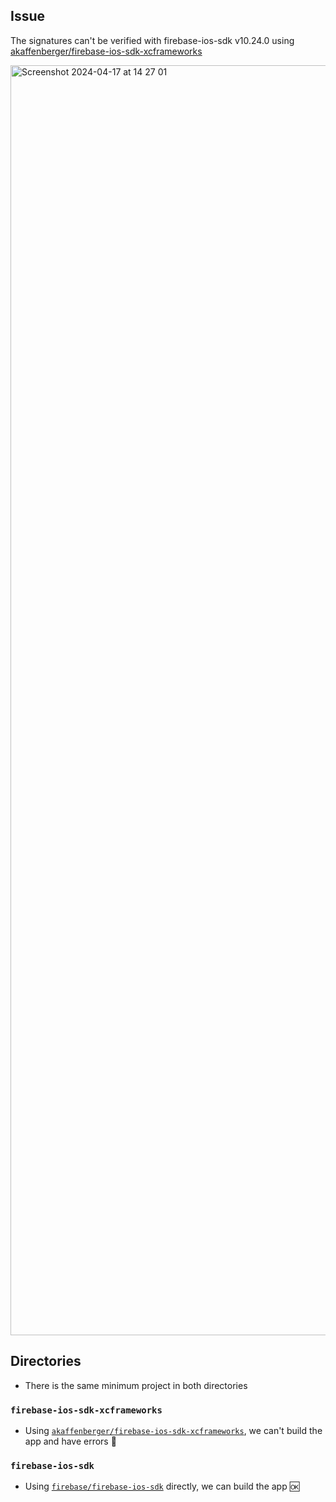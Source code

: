 ## Issue

The signatures can't be verified with firebase-ios-sdk v10.24.0 using [akaffenberger/firebase-ios-sdk-xcframeworks](https://github.com/akaffenberger/firebase-ios-sdk-xcframeworks)

<img width="2032" alt="Screenshot 2024-04-17 at 14 27 01" src="https://github.com/ski-u/firebase-ios-sdk-signature/assets/37182704/5602c3a2-d08b-44e2-87c4-207be379f7bf">

## Directories
- There is the same minimum project in both directories

### `firebase-ios-sdk-xcframeworks`
- Using [`akaffenberger/firebase-ios-sdk-xcframeworks`](https://github.com/akaffenberger/firebase-ios-sdk-xcframeworks), we can't build the app and have errors :thinking:

### `firebase-ios-sdk`
- Using [`firebase/firebase-ios-sdk`](https://github.com/firebase/firebase-ios-sdk) directly, we can build the app :ok:
